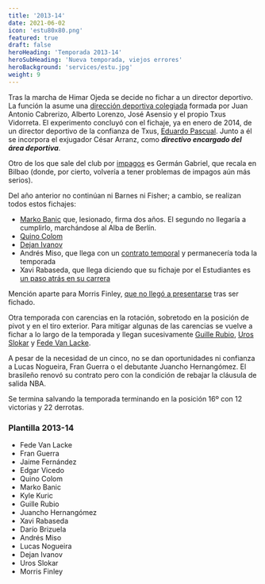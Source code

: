 ```yaml
---
title: '2013-14'
date: 2021-06-02
icon: 'estu80x80.png'
featured: true
draft: false
heroHeading: 'Temporada 2013-14'
heroSubHeading: 'Nueva temporada, viejos errores'
heroBackground: 'services/estu.jpg'
weight: 9
---
```


Tras la marcha de Himar Ojeda se decide no fichar a un director deportivo. La función la asume una [dirección deportiva colegiada](https://www.solobasket.com/liga-endesa/hay-once-equipos-acb-que-deberian-jugar-diez-partidos-mas-en-casa-por-temporada) formada por Juan Antonio Cabrerizo, Alberto Lorenzo, José Asensio y el propio Txus Vidorreta. El experimento concluyó con el fichaje, ya en enero de 2014, de un director deportivo de la confianza de Txus, [Eduardo Pascual](https://www.movistarestudiantes.com/prensa/noticias/eduardo-pascual-nuevo-director-deportivo-de-tuenti-movil-estudiantes/). Junto a él se incorpora el exjugador César Arranz, como ***directivo encargado del área deportiva***.

Otro de los que sale del club por [impagos](https://www.malagahoy.es/deportes/German-Gabriel-marcha-Bilbao_0_708829599.html) es Germán Gabriel, que recala en Bilbao (donde, por cierto, volvería a tener problemas de impagos aún más serios).

Del año anterior no continúan ni Barnes ni Fisher; a cambio, se realizan todos estos fichajes:

* [Marko Banic](https://www.movistarestudiantes.com/prensa/noticias/marko-banic-firma-por-dos-anos-con-estudiantes-donde-se-reencontrara-con-txus/) que, lesionado, firma dos años. El segundo no llegaría a cumplirlo, marchándose al Alba de Berlín.
* [Quino Colom](https://www.movistarestudiantes.com/prensa/noticias/quino-colom-nuevo-timonel-para-estudiantes/)
* [Dejan Ivanov](https://www.movistarestudiantes.com/prensa/noticias/dejan-ivanov-experiencia-europea-para-reforzar-la-pintura-de-estudiantes/)
* Andrés Miso, que llega con un [contrato temporal](https://www.marca.com/2013/09/28/baloncesto/acb/1380383472.html) y permanecería toda la temporada
* Xavi Rabaseda, que llega diciendo que su fichaje por el Estudiantes es [un paso atrás en su carrera](https://as.com/baloncesto/2013/08/28/acb/1377723040_431090.html)

Mención aparte para Morris Finley, [que no llegó a presentarse](https://www.gigantes.com/liga-endesa/otro-mazazo-el-estudiantes-se-queda-sin-finley-vuelve-a-ee-uu-por-problemas-personales/) tras ser fichado.

Otra temporada con carencias en la rotación, sobretodo en la posición de pivot y en el tiro exterior. Para mitigar algunas de las carencias se vuelve a fichar a lo largo de la temporada y llegan sucesivamente [Guille Rubio](https://www.europapress.es/deportes/baloncesto-00163/noticia-guille-rubio-ficha-mes-estudiantes-20131024175121.html), [Uros Slokar](https://as.com/baloncesto/2013/12/16/acb/1387215769_871868.html) y [Fede Van Lacke](https://as.com/baloncesto/2014/01/28/acb/1390911241_052263.html).

A pesar de la necesidad de un cinco, no se dan oportunidades ni confianza a Lucas Nogueira, Fran Guerra o el debutante Juancho Hernangómez. El brasileño renovó su contrato pero con la condición de rebajar la cláusula de salida NBA.

Se termina salvando la temporada terminando en la posición 16º con 12 victorias y 22 derrotas.

### Plantilla 2013-14

- Fede Van Lacke
- Fran Guerra
- Jaime Fernández
- Edgar Vicedo
- Quino Colom
- Marko Banic
- Kyle Kuric
- Guille Rubio
- Juancho Hernangómez
- Xavi Rabaseda
- Darío Brizuela
- Andrés Miso
- Lucas Nogueira
- Dejan Ivanov
- Uros Slokar
- Morris Finley
